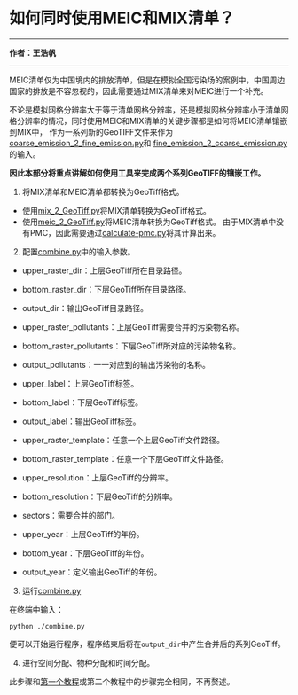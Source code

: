 # 如何同时使用MEIC和MIX清单？

------------------------

**作者：王浩帆**

------------------------

MEIC清单仅为中国境内的排放清单，但是在模拟全国污染场的案例中，中国周边国家的排放是不容忽视的，因此需要通过MIX清单来对MEIC进行一个补充。

不论是模拟网格分辨率大于等于清单网格分辨率，还是模拟网格分辨率小于清单网格分辨率的情况，同时使用MEIC和MIX清单的关键步骤都是如何将MEIC清单镶嵌到MIX中，
作为一系列新的GeoTIFF文件来作为[coarse_emission_2_fine_emission.py](../coarse_emission_2_fine_emission.py)和
[fine_emission_2_coarse_emission.py](../fine_emission_2_coarse_emission.py)的输入。

**因此本部分将重点讲解如何使用工具来完成两个系列GeoTIFF的镶嵌工作。**

1. 将MIX清单和MEIC清单都转换为GeoTiff格式。
* 使用[mix_2_GeoTiff.py](../PREP/mix_2_GeoTiff.py)将MIX清单转换为GeoTiff格式。
* 使用[meic_2_GeoTiff.py](../PREP/meic_2_GeoTiff.py)将MEIC清单转换为GeoTiff格式。
由于MIX清单中没有PMC，因此需要通过[calculate-pmc.py](../calculate-pmc.py)将其计算出来。

2. 配置[combine.py](../UTIL/combine/combine.py)中的输入参数。

* upper_raster_dir：上层GeoTiff所在目录路径。
* bottom_raster_dir：下层GeoTiff所在目录路径。
* output_dir：输出GeoTiff目录路径。


* upper_raster_pollutants：上层GeoTiff需要合并的污染物名称。
* bottom_raster_pollutants：下层GeoTiff所对应的污染物名称。
* output_pollutants：一一对应到的输出污染物的名称。


* upper_label：上层GeoTiff标签。
* bottom_label：下层GeoTiff标签。
* output_label：输出GeoTiff标签。


* upper_raster_template：任意一个上层GeoTiff文件路径。
* bottom_raster_template：任意一个下层GeoTiff文件路径。


* upper_resolution：上层GeoTiff的分辨率。
* bottom_resolution：下层GeoTiff的分辨率。


* sectors：需要合并的部门。


* upper_year：上层GeoTiff的年份。
* bottom_year：下层GeoTiff的年份。
* output_year：定义输出GeoTiff的年份。


3. 运行[combine.py](../UTIL/combine/combine.py)

在终端中输入：
```shell
python ./combine.py
```
便可以开始运行程序，程序结束后将在`output_dir`中产生合并后的系列GeoTiff。

4. 进行空间分配、物种分配和时间分配。

此步骤和[第一个教程](1-adopt_meic_for_prd_emission_file.md)或第二个教程中的步骤完全相同，不再赘述。

